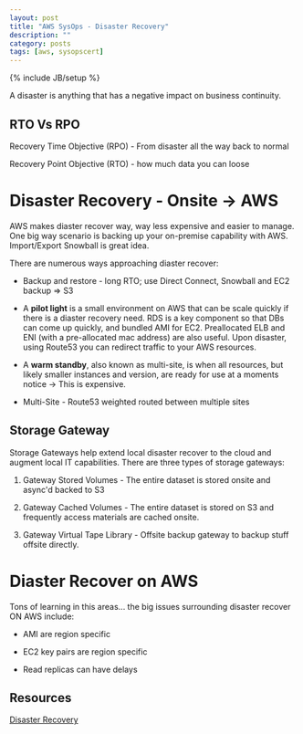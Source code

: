 ```yaml
---
layout: post
title: "AWS SysOps - Disaster Recovery"
description: ""
category: posts
tags: [aws, sysopscert]
---
```

{% include JB/setup %}

A disaster is anything that has a negative impact on business continuity. 

## RTO Vs RPO
Recovery Time Objective (RPO) - From disaster all the way back to normal

Recovery Point Objective (RTO) - how much data you can loose

# Disaster Recovery - Onsite -> AWS
AWS makes diaster recover way, way less expensive and easier to manage. One big way scenario is backing up your on-premise capability with AWS. Import/Export Snowball is great idea.

There are numerous ways approaching diaster recover:

- Backup and restore - long RTO; use Direct Connect, Snowball and EC2 backup => S3 

- A **pilot light** is a small environment on AWS that can be scale quickly if there is a diaster recovery need. RDS is a key component so that DBs can come up quickly, and bundled AMI for EC2. Preallocated ELB and ENI (with a pre-allocated mac address) are also useful. Upon disaster, using Route53 you can redirect traffic to your AWS resources.

- A **warm standby**, also known as multi-site, is when all resources, but likely smaller instances and version, are ready for use at a moments notice -> This is expensive.

- Multi-Site - Route53 weighted routed between multiple sites

## Storage Gateway
Storage Gateways help extend local disaster recover to the cloud and augment local IT capabilities. There are three types of storage gateways:

1. Gateway Stored Volumes - The entire dataset is stored onsite and async'd backed to S3

2. Gateway Cached Volumes - The entire dataset is stored on S3 and frequently access materials are cached onsite.

3. Gateway Virtual Tape Library - Offsite backup gateway to backup stuff offsite directly.


# Diaster Recover on AWS
Tons of learning in this areas... the big issues surrounding disaster recover ON AWS include: 

- AMI are region specific

- EC2 key pairs are region specific

- Read replicas can have delays

## Resources
[Disaster Recovery](http://media.amazonwebservices.com/AWS_Disaster_Recovery.pdf)